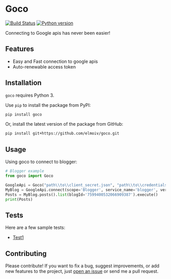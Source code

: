 # Goco
[![Build Status](https://api.travis-ci.org/elmoiv/goco.svg?branch=master)](https://travis-ci.org/elmoiv/goco)
[![Python version](https://img.shields.io/badge/python-3.6-blue.svg)](https://pypi.org/project/goco/)

Connecting to Google apis has never been easier!

## Features
* Easy and Fast connection to google apis
* Auto-renewable access token

## Installation
`goco` requires Python 3.

Use `pip` to install the package from PyPI:

```bash
pip install goco
```

Or, install the latest version of the package from GitHub:

```bash
pip install git+https://github.com/elmoiv/goco.git
```

## Usage
Using goco to connect to blogger:

```python
# Blogger example
from goco import Goco

GoogleApi = Goco("path\\to\\client_secret.json", "path\\to\\credentials.storage")
MyBlog = GoogleApi.connect(scope='Blogger', service_name='blogger', version='v3')
Posts = MyBlog.posts().list(blogId='7599400532066909387').execute()
print(Posts)
```

## Tests
Here are a few sample tests:

* [Test1](https://github.com/elmoiv/sdelmo/tree/master/tests/test1.py)

## Contributing
Please contribute! If you want to fix a bug, suggest improvements, or add new features to the project, just [open an issue](https://github.com/elmoiv/goco/issues) or send me a pull request.

